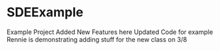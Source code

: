 # SDEExample
Example Project
Added New Features here
Updated Code for example
Rennie is demonstrating adding stuff for the new class on 3/8
